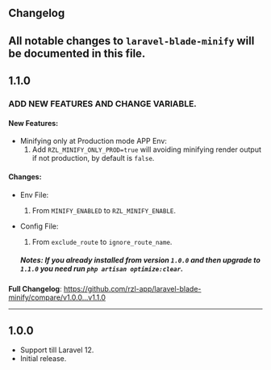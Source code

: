## Changelog

## All notable changes to `laravel-blade-minify` will be documented in this file.

## 1.1.0
### ADD NEW FEATURES AND CHANGE VARIABLE.

#### New Features:
  * Minifying only at Production mode APP Env:
    1. Add `RZL_MINIFY_ONLY_PROD=true` will avoiding minifying render output if not production, by default is `false`. 


#### Changes:
 * Env File:
   1. From `MINIFY_ENABLED` to `RZL_MINIFY_ENABLE`.

 * Config File:
   1. From `exclude_route` to `ignore_route_name`.
  
   ##### Notes: If you already installed from version `1.0.0` and then upgrade to `1.1.0` you need run `php artisan optimize:clear`.

 **Full Changelog**: https://github.com/rzl-app/laravel-blade-minify/compare/v1.0.0...v1.1.0
 
 ---
 
## 1.0.0

- Support till Laravel 12.
- Initial release.
